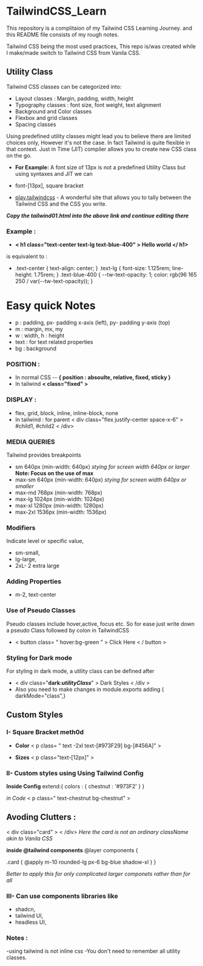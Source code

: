 # TailwindCSS_Learn
This repository is a complitaion of my Tailwind CSS Learning Journey.
and this README file consists of my rough notes.

Tailwind CSS being the most used practices, This repo is/was created while I make/made switch to Tailwind CSS from Vanila CSS.

## Utility Class 
Tailwind CSS classes can be categorized into:
- Layout classes : Margin, padding, width, height
- Typography classes : font size, font weight, text alignment
- Background and Color classes
- Flexbox and grid classes
- Spacing classes

Using predefined utility classes might lead you to believe there are limited choices only, However it's not the case. In fact Tailwind is quite flexible in that context.
Just in Time (JIT) compiler allows you to create new CSS class on the go.
- **For Example:**
 A font size of 13px is not a predefined Utility Class but using syntaxes and JIT we can  
- font-[13px], square bracket

- [play.tailwindcss](https://play.tailwindcss.com) - A wonderful site that allows you to tally between the Tailwind CSS and the CSS you write.

**_Copy the tailwind01.html into the above link and continue editing there_**


### Example :
- __< h1 class="text-center text-lg text-blue-400" > Hello world  </ h1>__

 is equivalent to :

- .text-center {
  text-align: center;
}
.text-lg {
  font-size: 1.125rem;
  line-height: 1.75rem;
}
.text-blue-400 {
  --tw-text-opacity: 1;
  color: rgb(96 165 250 / var(--tw-text-opacity));
}

# Easy quick Notes 
- p : padding, px- padding x-axis (left), py- padding y-axis (top)
- m : margin, mx, my
- w : width, h : height
- text : for text related properties
- bg : background

### POSITION :
- In normal CSS -- **{ position : absoulte, relative, fixed, sticky }**
- In tailwind **< class="fixed" >**

### DISPLAY :
- flex, grid, block, inline, inline-block, none
- In tailwind : for parent < div class="flex justify-center space-x-6" > #child1, #child2 < /div>

### MEDIA QUERIES
Tailwind provides breakpoints
- sm 640px (min-width: 640px) _stying for screen width 640px or larger_ 
**Note: Focus on the use of max**
- max-sm 640px (min-width: 640px) _stying for screen width 640px or smaller_ 
- max-md 768px (min-width: 768px)
- max-lg 1024px (min-width: 1024px)
- max-xl 1280px (min-width: 1280px)
- max-2xl 1536px (min-width: 1536px)

### Modifiers
Indicate level or specific value,
- sm-small,
- lg-large,
- 2xL- 2 extra large

### Adding Properties 
- m-2, text-center

### Use of Pseudo Classes
Pseudo classes include hover,active, focus etc. So for ease just write down a pseudo Class followed by colon in TailwindCSS
- < button class= " hover:bg-green " > Click Here < / button >

### Styling for Dark mode
For styling in dark mode, a utility class can be defined after 
- < div class="**dark:_utilityClass_**" > Dark Styles < /div >
- Also you need to make changes in module.exports adding { darkMode="class",}

## Custom Styles
### I- Square Bracket meth0d

- **Color**
< p class= " text -2xl text-[#973F29] bg-[#456A]" >

- **Sizes**
< p class="text-[12px]" >

### II- Custom styles using Using Tailwind Config

**Inside Config**
 extend:{
   colors : {
      chestnut : '#973F2'
    }
 }

_in Code_
< p class=" text-chestnut bg-chestnut" >

## Avoding Clutters :

< div class="card" > < /div>
_Here the card is not an ordinary className akin to Vanila CSS_

**inside @tailwind components**
@layer components {

  .card {
    @apply m-10 rounded-lg px-6 bg-blue shadow-xl
  }
}

_Better to apply this for only complicated larger componets rather than for all_

### III- Can use components libraries like
- shadcn,
- tailwind UI,
- headless UI,


### Notes :
-using tailwind is not inline css
-You don't need to remember all utility classes.

